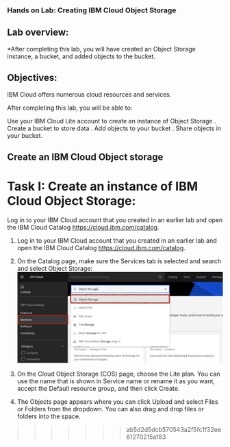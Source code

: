 ### Hands on Lab: Creating IBM Cloud Object Storage

## Lab overview:
*After completing this lab, you will have created an Object Storage instance, a bucket, and added objects to the bucket.

## Objectives:
IBM Cloud offers numerous cloud resources and services.

After completing this lab, you will be able to:

Use your IBM Cloud Lite account to create an instance of Object Storage
. Create a bucket to store data
. Add objects to your bucket
. Share objects in your bucket.

## Create an IBM Cloud Object storage

 # Task I: Create an instance of IBM Cloud Object Storage:

 Log in to your IBM Cloud account that you created in an earlier lab and open the IBM Cloud Catalog
  https://cloud.ibm.com/catalog.
 1. Log in to your IBM Cloud account that you created in an earlier lab and open the IBM Cloud Catalog
 https://cloud.ibm.com/catalog.

2. On the Catalog page, make sure the Services tab is selected and search and select Object Storage:
![view](https://github.com/rohanmathewalex/IBM-fullstack-Cloud-development/blob/main/screenshot_objectstorage.png)

3. On the Cloud Object Storage (COS) page, choose the Lite plan. You can use the name that is shown in Service name or rename it as you want, accept the Default resource group, and then click Create.
4. The Objects page appears where you can click Upload and select Files or Folders from the dropdown. You can also drag and drop files or folders into the space.
>>>>>>> ab5d2d5dcb570543a2f5fc1f32ee61270215af83

